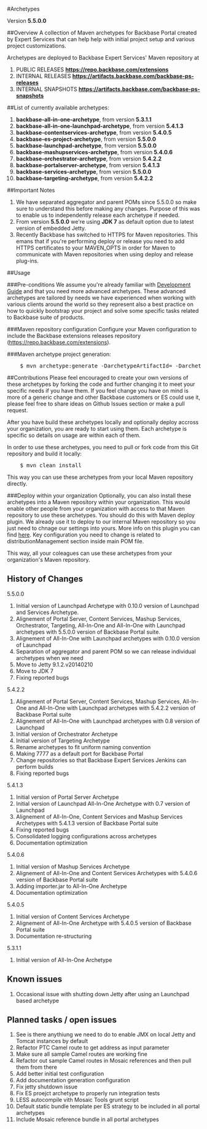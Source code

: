 #Archetypes

Version **5.5.0.0**

##Overview
A collection of Maven archetypes for Backbase Portal created by Expert Services that can help help with initial project setup and various project customizations.

Archetypes are deployed to Backbase Expert Services' Maven repository at

1. PUBLIC RELEASES   					**https://repo.backbase.com/extensions** 
2. INTERNAL RELEASES                	**https://artifacts.backbase.com/backbase-ps-releases**
3. INTERNAL SNAPSHOTS               	**https://artifacts.backbase.com/backbase-ps-snapshots**

##List of currently available archetypes:
1. **backbase-all-in-one-archetype**, from version **5.3.1.1**
2. **backbase-all-in-one-launchpad-archetype**, from version **5.4.1.3**
3. **backbase-contentservices-archetype**, from version **5.4.0.5**
4. **backbase-es-project-archetype**, from version **5.5.0.0**
5. **backbase-launchpad-archetype**, from version **5.5.0.0**
6. **backbase-mashupservices-archetype**, from version **5.4.0.6**
7. **backbase-orchestrator-archetype**, from version **5.4.2.2**
8. **backbase-portalserver-archetype**, from version **5.4.1.3**
9. **backbase-services-archetype**, from version **5.5.0.0**
10. **backbase-targeting-archetype**, from version **5.4.2.2**

##Important Notes
1. We have separated aggregator and parent POMs since 5.5.0.0 so make sure to understand this before making any changes. Purpose of this was to enable us to independently release each archetype if needed.
2. From version **5.5.0.0** we're using **JDK 7** as default option due to latest version of embedded Jetty.
3. Recently Backbase has switched to HTTPS for Maven repositories. This emans that if you're performing deploy or release you need to add HTTPS certificates to your MAVEN_OPTS in order for Maven to communicate with Maven repositories when using deploy and release plug-ins.

##Usage

###Pre-conditions
We assume you're already familiar with [Development Guide](https://my.backbase.com/resources/documentation/portal/devd_mave.html) and that you need more advanced archetypes. These advanced archetypes are tailored by needs we have experienced when working with various clients around the world so they represent also a best practice on how to quickly bootstrap your project and solve some specific tasks related to Backbase suite of products.

###Maven repository configuration
Configure your Maven configuration to include the Backbase extensions releases repository (https://repo.backbase.com/extensions).

###Maven archetype project generation: 
<pre>
	$ mvn archetype:generate -DarchetypeArtifactId=<archetype_name> -DarchetypeGroupId=com.backbase.expert.tools -DarchetypeVersion=<archetype_version> 
</pre>

##Contributions
Please feel encouraged to create your own versions of these archetypes by forking the code and further changing it to meet your specific needs if you have them. If you feel change you have on mind is more of a generic change and other Backbase customers or ES could use it, please feel free to share ideas on Github Issues section or make a pull request.

After you have build these archetypes locally and optionally deploy accross your organization, you are ready to start using them. Each archetype is specific so details on usage are within each of them.

In order to use these archetypes, you need to pull or fork code from this Git repository and build it locally:  
<pre>
	$ mvn clean install
</pre>
This way you can use these archetypes from your local Maven repository directly. 

###Deploy within your organization
Optionally, you can also install these archetypes into a Maven repository within your organization. This would enable other people from your organization with access to that Maven repository to use these archetypes. You should do this with Maven deploy plugin. We already use it to deploy to our internal Maven repository so you just need to chnage our settings into yours. More info on this plugin you can find [here](http://maven.apache.org/plugins/maven-deploy-plugin). Key configuration you need to change is related to distributionManagement section inside main POM file.

This way, all your coleagues can use these archetypes from your organization's Maven repository. 

## History of Changes
5.5.0.0 

1. Initial version of Launchpad Archetype with 0.10.0 version of Launchpad and Services Archetype. 
2. Alignement of Portal Server, Content Services, Mashup Services, Orchestrator, Targeting, All-In-One and All-In-One with Launchpad archetypes with 5.5.0.0 version of Backbase Portal suite.
3. Alignement of All-In-One with Launchpad archetypes with 0.10.0 version of Launchpad
4. Separation of aggregator and parent POM so we can release individual archetypes when we need
5. Move to Jetty 9.1.2.v20140210
6. Move to JDK 7
7. Fixing reported bugs

5.4.2.2 

1. Alignement of Portal Server, Content Services, Mashup Services, All-In-One and All-In-One with Launchpad archetypes with 5.4.2.2 version of Backbase Portal suite
2. Alignement of All-In-One with Launchpad archetypes with 0.8 version of Launchpad
3. Initial version of Orchestrator Archetype
4. Initial version of Targeting Archetype
5. Rename archetypes to fit uniform naming convention 
6. Making 7777 as a default port for Backbase Portal
7. Change repositories so that Backbase Expert Services Jenkins can perform builds
8. Fixing reported bugs

5.4.1.3 

1. Initial version of Portal Server Archetype 
2. Initial version of Launchpad All-In-One Archetype with 0.7 version of Launchpad
3. Alignement of All-In-One, Content Services and Mashup Services Archetypes with 5.4.1.3 version of Backbase Portal suite
4. Fixing reported bugs
5. Consolidated logging configurations across archetypes
6. Documentation optimization

5.4.0.6 

1. Initial version of Mashup Services Archetype 
2. Alignement of All-In-One and Content Services Archetypes with 5.4.0.6 version of Backbase Portal suite
3. Adding importer.jar to All-In-One Archetype 
4. Documentation optimization

5.4.0.5 

1. Initial version of Content Services Archetype 
2. Alignement of All-In-One Archetype with 5.4.0.5 version of Backbase Portal suite
3. Documentation re-structuring

5.3.1.1 

1. Initial version of All-In-One Archetype

## Known issues
1. Occasional issue with shutting down Jetty after using an Launchpad based archetype

## Planned tasks / open issues
1. See is there anythiung we need to do to enable JMX on local Jetty and Tomcat instances by default
2. Refactor PTC Camel route to get address as input parameter
3. Make sure all sample Camel routes are working fine
4. Refactor out sample Camel routes in Mosaic references and then pull them from there
5. Add better initial test configuration
6. Add documentation generation configuration
7. Fix jetty shutdown issue
8. Fix ES proejct archetype to properly run integration tests
9. LESS autocompile vith Mosaic Tools grunt script
10. Default static bundle template per ES strategy to be included in all portal archetypes
11. Include Mosaic reference bundle in all portal archetypes
